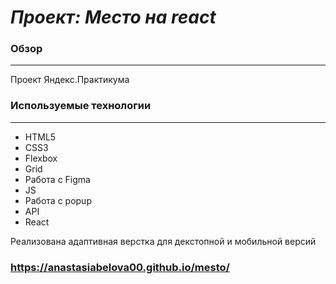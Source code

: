 # _Проект: Место на react_

### Обзор

---

Проект Яндекс.Практикума

### Используемые технологии

---

- HTML5
- CSS3
- Flexbox
- Grid
- Работа с Figma
- JS
- Работа с popup
- API
- React

Реализована адаптивная верстка для декстопной и мобильной версий

### https://anastasiabelova00.github.io/mesto/
